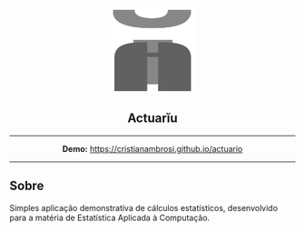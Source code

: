 <div align="center">
  <img src="assets/images/actuariu.png" width=150px height=150px alt="Escalonadores" />
</div>

<h2 align="center">Actuarĭu</h2>

<div align="center">

-------------------- 

**Demo:** https://cristianambrosi.github.io/actuario

--------------------

</div>

## Sobre

Simples aplicação demonstrativa de cálculos estatísticos, desenvolvido para a matéria de Estatística Aplicada à Computação.
